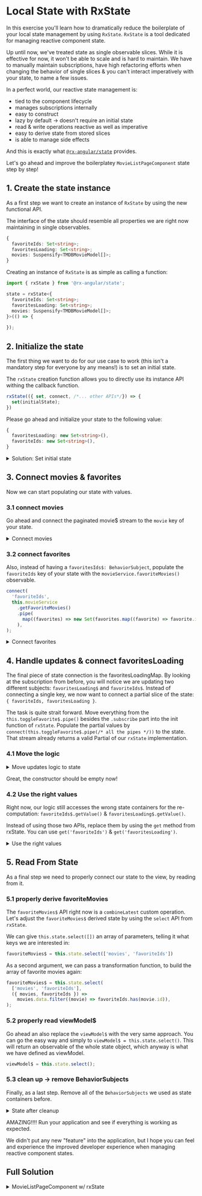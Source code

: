 # Local State with RxState

In this exercise you'll learn how to dramatically reduce the boilerplate of your local state management by using `RxState`.
`RxState` is a tool dedicated for managing reactive component state. 

Up until now, we've treated state as single observable slices. While it is effective for now, it won't be able to scale and is hard to maintain.
We have to manually maintain subscriptions, have high refactoring efforts when changing the behavior of single slices & you can't interact imperatively with your state, to name a few issues.

In a perfect world, our reactive state management is:

* tied to the component lifecycle
* manages subscriptions internally
* easy to construct
* lazy by default -> doesn't require an initial state
* read & write operations reactive as well as imperative
* easy to derive state from stored slices
* is able to manage side effects

And this is exactly what [`@rx-angular/state`](http://www.rx-angular.io/docs/state) provides.

Let's go ahead and improve the boilerplatey `MovieListPageComponent` state step by step!

## 1. Create the state instance

As a first step we want to create an instance of `RxState` by using the new functional API.

The interface of the state should resemble all properties we are right now
maintaining in single observables.

```ts
{
  favoriteIds: Set<string>;
  favoritesLoading: Set<string>;
  movies: Suspensify<TMDBMovieModel[]>;
}
```

Creating an instance of `RxState` is as simple as calling a function:

```ts
import { rxState } from '@rx-angular/state';

state = rxState<{
  favoriteIds: Set<string>;
  favoritesLoading: Set<string>;
  movies: Suspensify<TMDBMovieModel[]>;
}>(() => {
  
});
```

## 2. Initialize the state

The first thing we want to do for our use case to work (this isn't a mandatory step for everyone by any means!)
is to set an initial state.

The `rxState` creation function allows you to directly use its instance API withing
the callback function.

```ts
rxState(({ set, connect, /*... other APIs*/}) => {
  set(initialState);
})
```

Please go ahead and initialize your state to the following value:

```ts
{
  favoritesLoading: new Set<string>(),
  favoriteIds: new Set<string>(),
}
```

<details>
  <summary>Solution: Set initial state</summary>

```ts

private state = rxState<{
  favoriteIds: Set<string>;
  favoritesLoading: Set<string>;
  movies: Suspensify<TMDBMovieModel[]>;
}>(({ connect, get, set }) => {
  set({
    favoritesLoading: new Set<string>(),
    favoriteIds: new Set<string>(),
  });
});

```

</details>

## 3. Connect movies & favorites

Now we can start populating our state with values.

### 3.1 connect movies

Go ahead and connect the paginated movie$ stream to the `movie` key of your state. 

<details>
  <summary>Connect movies</summary>

```ts
// movie-list-page.component.ts

private state = rxState<{
  favorites: Record<string, MovieModel>;
  favoritesLoading: Record<string, boolean>;
  movies: TMDBMovieModel[];
}>(({ connect, get, set }) => {

  /*... code before */

  connect('movies', this.movies$);
})

```

</details>

### 3.2 connect favorites

Also, instead of having a `favoritesIds$: BehaviorSubject`, populate the `favoriteIds` key of your state with
the `movieService.favoriteMovies()` observable.

```ts
connect(
  'favoriteIds',
  this.movieService
    .getFavoriteMovies()
    .pipe(
      map((favorites) => new Set(favorites.map((favorite) => favorite.id))),
    ),
);
```

<details>
  <summary>Connect favorites</summary>

```ts

// movie-list-page.component.ts

private state = rxState<{
  favorites: Record<string, MovieModel>;
  favoritesLoading: Record<string, boolean>;
  movies: TMDBMovieModel[];
}>(({ connect, get, set }) => {

  /*... code before */

  connect(
    'favoriteIds',
    this.movieService
      .getFavoriteMovies()
      .pipe(
        map((favorites) => new Set(favorites.map((favorite) => favorite.id))),
      ),
  );
});
```
</details>

## 4. Handle updates & connect favoritesLoading

The final piece of state connection is the favoritesLoadingMap. By looking at the subscription from before, you will notice
we are updating two different subjects: `favoritesLoading$` and `favoriteIds$`.
Instead of connecting a single key, we now want to connect a partial slice of the state: `{ favoriteIds, favoritesLoading }`.

The task is quite strait forward. Move everything from the `this.toggleFavorite$.pipe()` besides the `.subscribe` part into
the init function of `rxState`. Populate the partial values by `connect(this.toggleFavorite$.pipe(/* all the pipes */))` to the state.
That stream already returns a valid Partial<State> of our `rxState` implementation.

### 4.1 Move the logic

<details>
  <summary>Move updates logic to state</summary>

```ts

private state = rxState<{
  favorites: Record<string, MovieModel>;
  favoritesLoading: Record<string, boolean>;
  movies: TMDBMovieModel[];
}>(({ connect, get, set }) => {
  
  /* code before */

  connect(
    this.toggleFavorite$.pipe(
      groupBy((movie) => movie.id),
      mergeMap((movie$) =>
        movie$.pipe(
          exhaustMap((movie) =>
            this.movieService.toggleFavorite(movie).pipe(
              map((isFavorite) => {
                const favorites = this.favoriteIds$.getValue();
                if (isFavorite) {
                  favorites.add(movie.id);
                } else {
                  favorites.delete(movie.id);
                }
                const favoritesLoading = this.favoritesLoading$.getValue();
                favoritesLoading.delete(movie.id);
                return {
                  favoriteIds: new Set(favorites),
                  favoritesLoading: new Set(favoritesLoading),
                };
              }),
              startWith<{
                favoritesLoading: Set<string>;
                favoriteIds?: Set<string>;
              }>({
                favoritesLoading: new Set(
                  this.favoritesLoading$.getValue().add(movie.id),
                ),
              }),
            ),
          ),
        ),
      ),
    ),
  );
});

```

</details>

Great, the constructor should be empty now!

### 4.2 Use the right values

Right now, our logic still accesses the wrong state containers for the re-computation: `favoriteIds$.getValue()` & `favoritesLoading$.getValue()`.

Instead of using those two APIs, replace them by using the `get` method from rxState. You can use `get('favoriteIds')` & `get('favoritesLoading')`.

<details>
  <summary>Use the right values</summary>

```ts

private state = rxState<{
  favorites: Record<string, MovieModel>;
  favoritesLoading: Record<string, boolean>;
  movies: TMDBMovieModel[];
}>(({ connect, get, set }) => {
  
  /* code before */

  connect(
    this.toggleFavorite$.pipe(
      groupBy((movie) => movie.id),
      mergeMap((movie$) =>
        movie$.pipe(
          exhaustMap((movie) =>
            this.movieService.toggleFavorite(movie).pipe(
              map((isFavorite) => {
                const favorites = new Set(get('favoriteIds')); // 👈️👈️
                if (isFavorite) {
                  favorites.add(movie.id);
                } else {
                  favorites.delete(movie.id);
                }
                const favoritesLoading = new Set(get('favoritesLoading')); // 👈️👈️
                favoritesLoading.delete(movie.id);
                return {
                  favoriteIds: favorites, // 👈️👈️
                  favoritesLoading: favoritesLoading, // 👈️👈️
                };
              }),
              startWith<{
                favoritesLoading: Set<string>;
                favoriteIds?: Set<string>;
              }>({
                favoritesLoading: new Set(get('favoritesLoading')).add( // 👈️👈️
                  movie.id,
                ),
              }),
            ),
          ),
        ),
      ),
    ),
  );
});

```

</details>

## 5. Read From State

As a final step we need to properly connect our state to the view, by reading from it.

### 5.1 properly derive favoriteMovies

The `favoriteMovies$` API right now is a `combineLatest` custom operation. Let's adjust the `favoriteMovies$` derived state by using the `select` API from `rxState`.

We can give `this.state.select([])` an array of parameters, telling it what keys we are interested in:

```ts
favoriteMovies$ = this.state.select(['movies', 'favoriteIds'])
```

As a second argument, we can pass a transformation function, to build the array of favorite movies again:

```ts
favoriteMovies$ = this.state.select(
  ['movies', 'favoriteIds'],
  ({ movies, favoriteIds }) =>
    movies.data.filter((movie) => favoriteIds.has(movie.id)),
);
```

### 5.2 properly read viewModel$

Go ahead an also replace the `viewModel$` with the very same approach. You can go the easy way and simply to `viewModel$ = this.state.select()`.
This will return an observable of the whole state object, which anyway is what we have defined as viewModel.

```ts
viewModel$ = this.state.select();
```

### 5.3 clean up -> remove BehaviorSubjects

Finally, as a last step. Remove all of the `BehaviorSubjects` we used as state containers before. 

<details>
  <summary>State after cleanup</summary>

```ts
// movie-list-page.component.ts

class MovieListPageComponent {
  toggleFavorite$ = new Subject<TMDBMovieModel>();

  movies$ = this.activatedRoute.params.pipe(
    switchMap((params) => {
      if (params['category']) {
        return this.paginate((page) =>
          this.movieService.getMovieList(params['category'], page),
        ).pipe(suspensify([] as TMDBMovieModel[]));
      } else {
        return this.paginate((page) =>
          this.movieService.getMoviesByGenre(params['id'], page),
        ).pipe(suspensify([] as TMDBMovieModel[]));
      }
    }),
  );

  state = rxState<{
    favoriteIds: Set<string>;
    favoritesLoading: Set<string>;
    movies: Suspensify<TMDBMovieModel[]>;
  }>(({ connect, get, set }) => {
    set({
      favoritesLoading: new Set<string>(),
      favoriteIds: new Set<string>(),
    });

    connect('movies', this.movies$);

    connect(
      'favoriteIds',
      this.movieService
        .getFavoriteMovies()
        .pipe(
          map((favorites) => new Set(favorites.map((favorite) => favorite.id))),
        ),
    );

    connect(
      this.toggleFavorite$.pipe(
        groupBy((movie) => movie.id),
        mergeMap((movie$) =>
          movie$.pipe(
            exhaustMap((movie) =>
              this.movieService.toggleFavorite(movie).pipe(
                map((isFavorite) => {
                  const favorites = new Set(get('favoriteIds'));
                  if (isFavorite) {
                    favorites.add(movie.id);
                  } else {
                    favorites.delete(movie.id);
                  }
                  const favoritesLoading = new Set(get('favoritesLoading'));
                  favoritesLoading.delete(movie.id);
                  return {
                    favoriteIds: favorites,
                    favoritesLoading: favoritesLoading,
                  };
                }),
                startWith<{
                  favoritesLoading: Set<string>;
                  favoriteIds?: Set<string>;
                }>({
                  favoritesLoading: new Set(get('favoritesLoading')).add(
                    movie.id,
                  ),
                }),
              ),
            ),
          ),
        ),
      ),
    );
  });

  favoriteMovies$ = this.state.select(
    ['movies', 'favoriteIds'],
    ({ movies, favoriteIds }) =>
      movies.data.filter((movie) => favoriteIds.has(movie.id)),
  );

  viewModel$ = this.state.select();
}

```
</details>


AMAZING!!!! Run your application and see if everything is working as expected.

We didn't put any new "feature" into the application, but I hope you can feel and experience the improved developer experience
when managing reactive component states.

## Full Solution

<details>
  <summary>MovieListPageComponent w/ rxState</summary>

```ts

import { AsyncPipe } from '@angular/common';
import { Component, inject } from '@angular/core';
import { ActivatedRoute } from '@angular/router';
import { FastSvgComponent } from '@push-based/ngx-fast-svg';
import { rxState } from '@rx-angular/state';
import {
  exhaustMap,
  groupBy,
  map,
  mergeMap,
  Observable,
  scan,
  startWith,
  Subject,
  switchMap,
} from 'rxjs';

import { ElementVisibilityDirective } from '../../shared/cdk/element-visibility/element-visibility.directive';
import { TMDBMovieModel } from '../../shared/model/movie.model';
import { Suspensify, suspensify } from '../../shared/suspensify';
import { MovieService } from '../movie.service';
import { MovieListComponent } from '../movie-list/movie-list.component';

@Component({
  selector: 'movie-list-page',
  template: `
    <div class="favorite-widget">
      @for (fav of favoriteMovies$ | async; track fav.id) {
        <span (click)="toggleFavorite$.next(fav)">{{ fav.title }}</span>

        @if (!$last) {
          <span>•</span>
        }
      }
    </div>
    @if (viewModel$ | async; as vm) {
      @if (vm.movies.suspense) {
        <div class="loader"></div>
      } @else if (vm.movies.error) {
        <h2>An error occurred</h2>
        <div>
          <fast-svg size="350" name="sad" />
        </div>
      } @else {
        <movie-list
          [movies]="vm.movies.data"
          (favoriteToggled)="toggleFavorite$.next($event)"
          [favoritesLoading]="vm.favoritesLoading"
          [favoriteMovieIds]="vm.favoriteIds"
        />
        <div (elementVisible)="paginate$.next()"></div>
      }
    }
  `,
  standalone: true,
  imports: [
    MovieListComponent,
    ElementVisibilityDirective,
    AsyncPipe,
    FastSvgComponent,
  ],
})
export class MovieListPageComponent {
  private movieService = inject(MovieService);
  private activatedRoute = inject(ActivatedRoute);

  // triggers 
  paginate$ = new Subject<void>();
  toggleFavorite$ = new Subject<TMDBMovieModel>();

  // resources
  private movies$ = this.activatedRoute.params.pipe(
    switchMap((params) => {
      if (params['category']) {
        return this.paginate((page) =>
          this.movieService.getMovieList(params['category'], page),
        ).pipe(suspensify([] as TMDBMovieModel[]));
      } else {
        return this.paginate((page) =>
          this.movieService.getMoviesByGenre(params['id'], page),
        ).pipe(suspensify([] as TMDBMovieModel[]));
      }
    }),
  );

  // state
  state = rxState<{
    favoriteIds: Set<string>;
    favoritesLoading: Set<string>;
    movies: Suspensify<TMDBMovieModel[]>;
  }>(({ connect, get, set }) => {
    set({
      favoritesLoading: new Set<string>(),
      favoriteIds: new Set<string>(),
    });

    connect('movies', this.movies$);

    connect(
      'favoriteIds',
      this.movieService
        .getFavoriteMovies()
        .pipe(
          map((favorites) => new Set(favorites.map((favorite) => favorite.id))),
        ),
    );

    connect(
      this.toggleFavorite$.pipe(
        groupBy((movie) => movie.id),
        mergeMap((movie$) =>
          movie$.pipe(
            exhaustMap((movie) =>
              this.movieService.toggleFavorite(movie).pipe(
                map((isFavorite) => {
                  const favorites = new Set(get('favoriteIds'));
                  if (isFavorite) {
                    favorites.add(movie.id);
                  } else {
                    favorites.delete(movie.id);
                  }
                  const favoritesLoading = new Set(get('favoritesLoading'));
                  favoritesLoading.delete(movie.id);
                  return {
                    favoriteIds: favorites,
                    favoritesLoading: favoritesLoading,
                  };
                }),
                startWith<{
                  favoritesLoading: Set<string>;
                  favoriteIds?: Set<string>;
                }>({
                  favoritesLoading: new Set(get('favoritesLoading')).add(
                    movie.id,
                  ),
                }),
              ),
            ),
          ),
        ),
      ),
    );
  });

  // selection
  favoriteMovies$ = this.state.select(
    ['movies', 'favoriteIds'],
    ({ movies, favoriteIds }) =>
      movies.data.filter((movie) => favoriteIds.has(movie.id)),
  );

  viewModel$ = this.state.select();

  private paginate(
    requestFn: (page: number) => Observable<TMDBMovieModel[]>,
  ): Observable<TMDBMovieModel[]> {
    return this.paginate$.pipe(
      startWith(void 0),
      exhaustMap((v, i) => requestFn(i + 1)),
      scan(
        (allMovies, movies) => [...allMovies, ...movies],
        [] as TMDBMovieModel[],
      ),
    );
  }
}

```

</details>
